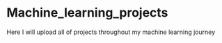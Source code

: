 # Machine_learning_projects
Here I will upload all of projects throughout my machine learning journey
